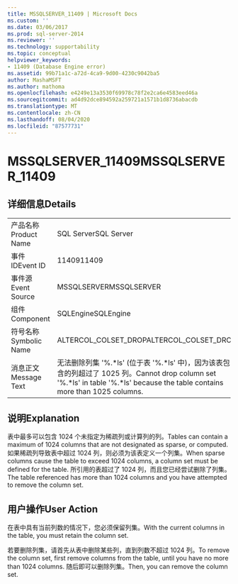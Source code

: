 ```yaml
---
title: MSSQLSERVER_11409 | Microsoft Docs
ms.custom: ''
ms.date: 03/06/2017
ms.prod: sql-server-2014
ms.reviewer: ''
ms.technology: supportability
ms.topic: conceptual
helpviewer_keywords:
- 11409 (Database Engine error)
ms.assetid: 99b71a1c-a72d-4ca9-9d00-4230c9042ba5
author: MashaMSFT
ms.author: mathoma
ms.openlocfilehash: e4249e13a3530f69978c78f2e2ca6e4583eed46a
ms.sourcegitcommit: ad4d92dce894592a259721a1571b1d8736abacdb
ms.translationtype: MT
ms.contentlocale: zh-CN
ms.lasthandoff: 08/04/2020
ms.locfileid: "87577731"
---
```

# <a name="mssqlserver_11409"></a><span data-ttu-id="b6e6f-102">MSSQLSERVER_11409</span><span class="sxs-lookup"><span data-stu-id="b6e6f-102">MSSQLSERVER_11409</span></span>
    
## <a name="details"></a><span data-ttu-id="b6e6f-103">详细信息</span><span class="sxs-lookup"><span data-stu-id="b6e6f-103">Details</span></span>  
  
|||  
|-|-|  
|<span data-ttu-id="b6e6f-104">产品名称</span><span class="sxs-lookup"><span data-stu-id="b6e6f-104">Product Name</span></span>|<span data-ttu-id="b6e6f-105">SQL Server</span><span class="sxs-lookup"><span data-stu-id="b6e6f-105">SQL Server</span></span>|  
|<span data-ttu-id="b6e6f-106">事件 ID</span><span class="sxs-lookup"><span data-stu-id="b6e6f-106">Event ID</span></span>|<span data-ttu-id="b6e6f-107">11409</span><span class="sxs-lookup"><span data-stu-id="b6e6f-107">11409</span></span>|  
|<span data-ttu-id="b6e6f-108">事件源</span><span class="sxs-lookup"><span data-stu-id="b6e6f-108">Event Source</span></span>|<span data-ttu-id="b6e6f-109">MSSQLSERVER</span><span class="sxs-lookup"><span data-stu-id="b6e6f-109">MSSQLSERVER</span></span>|  
|<span data-ttu-id="b6e6f-110">组件</span><span class="sxs-lookup"><span data-stu-id="b6e6f-110">Component</span></span>|<span data-ttu-id="b6e6f-111">SQLEngine</span><span class="sxs-lookup"><span data-stu-id="b6e6f-111">SQLEngine</span></span>|  
|<span data-ttu-id="b6e6f-112">符号名称</span><span class="sxs-lookup"><span data-stu-id="b6e6f-112">Symbolic Name</span></span>|<span data-ttu-id="b6e6f-113">ALTERCOL_COLSET_DROP</span><span class="sxs-lookup"><span data-stu-id="b6e6f-113">ALTERCOL_COLSET_DROP</span></span>|  
|<span data-ttu-id="b6e6f-114">消息正文</span><span class="sxs-lookup"><span data-stu-id="b6e6f-114">Message Text</span></span>|<span data-ttu-id="b6e6f-115">无法删除列集 '%.\*ls' (位于表 '%.\*ls' 中)，因为该表包含的列超过了 1025 列。</span><span class="sxs-lookup"><span data-stu-id="b6e6f-115">Cannot drop column set '%.\*ls' in table '%.\*ls' because the table contains more than 1025 columns.</span></span>|  
  
## <a name="explanation"></a><span data-ttu-id="b6e6f-116">说明</span><span class="sxs-lookup"><span data-stu-id="b6e6f-116">Explanation</span></span>  
 <span data-ttu-id="b6e6f-117">表中最多可以包含 1024 个未指定为稀疏列或计算列的列。</span><span class="sxs-lookup"><span data-stu-id="b6e6f-117">Tables can contain a maximum of 1024 columns that are not designated as sparse, or computed.</span></span> <span data-ttu-id="b6e6f-118">如果稀疏列导致表中超过 1024 列，则必须为该表定义一个列集。</span><span class="sxs-lookup"><span data-stu-id="b6e6f-118">When sparse columns cause the table to exceed 1024 columns, a column set must be defined for the table.</span></span> <span data-ttu-id="b6e6f-119">所引用的表超过了 1024 列，而且您已经尝试删除了列集。</span><span class="sxs-lookup"><span data-stu-id="b6e6f-119">The table referenced has more than 1024 columns and you have attempted to remove the column set.</span></span>  
  
## <a name="user-action"></a><span data-ttu-id="b6e6f-120">用户操作</span><span class="sxs-lookup"><span data-stu-id="b6e6f-120">User Action</span></span>  
 <span data-ttu-id="b6e6f-121">在表中具有当前列数的情况下，您必须保留列集。</span><span class="sxs-lookup"><span data-stu-id="b6e6f-121">With the current columns in the table, you must retain the column set.</span></span>  
  
 <span data-ttu-id="b6e6f-122">若要删除列集，请首先从表中删除某些列，直到列数不超过 1024 列。</span><span class="sxs-lookup"><span data-stu-id="b6e6f-122">To remove the column set, first remove columns from the table, until you have no more than 1024 columns.</span></span> <span data-ttu-id="b6e6f-123">随后即可以删除列集。</span><span class="sxs-lookup"><span data-stu-id="b6e6f-123">Then, you can remove the column set.</span></span>  
  
  
